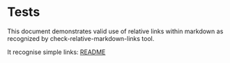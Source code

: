 # Tests

This document demonstrates valid use of relative links within markdown as recognized by check-relative-markdown-links tool.

It recognise simple links: [README](./README.md)
